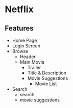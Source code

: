 # Netflix 



## Features
- Home Page
- Login Screen
- Browse
   - Header
   - Main Movie
      - Trailer 
      - Title & Description
      - Movie Suggestions
         - Movie List
- Search
   - search
   - movie suggestions